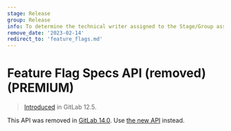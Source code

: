 ```yaml
---
stage: Release
group: Release
info: To determine the technical writer assigned to the Stage/Group associated with this page, see https://about.gitlab.com/handbook/product/ux/technical-writing/#assignments
remove_date: '2023-02-14'
redirect_to: 'feature_flags.md'
---
```


# Feature Flag Specs API (removed) **(PREMIUM)**

> [Introduced](https://gitlab.com/gitlab-org/gitlab/-/issues/9566) in GitLab 12.5.

This API was removed in [GitLab 14.0](https://gitlab.com/gitlab-org/gitlab/-/issues/213369).
Use [the new API](feature_flags.md) instead.
